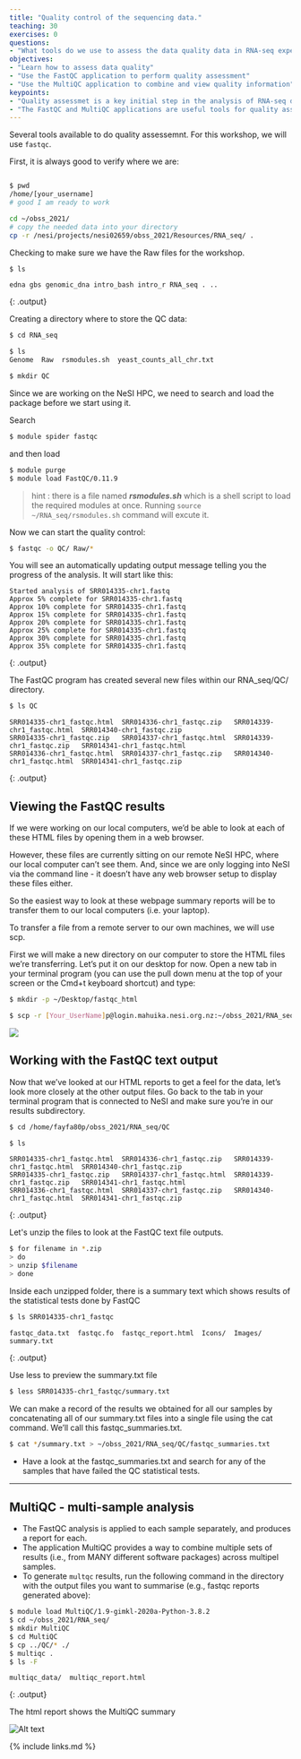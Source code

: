 ```yaml
---
title: "Quality control of the sequencing data."
teaching: 30
exercises: 0
questions:
- "What tools do we use to assess the data quality data in RNA-seq experiments?"
objectives:
- "Learn how to assess data quality"
- "Use the FastQC application to perform quality assessment"
- "Use the MultiQC application to combine and view quality information"
keypoints:
- "Quality assessmet is a key initial step in the analysis of RNA-seq data"
- "The FastQC and MultiQC applications are useful tools for quality assessent of RNA-seq data."
---
```


Several tools available to do quality assessemnt. For this workshop, we will use `fastqc`.

First, it is always good to verify where we are:

```bash

$ pwd
/home/[your_username]
# good I am ready to work

cd ~/obss_2021/
# copy the needed data into your directory
cp -r /nesi/projects/nesi02659/obss_2021/Resources/RNA_seq/ .
```

Checking to make sure we have the Raw files for the workshop.

```bash
$ ls
```

~~~
edna gbs genomic_dna intro_bash intro_r RNA_seq . ..
~~~
{: .output}

Creating a directory where to store the QC data:

```bash
$ cd RNA_seq
```

```bash
$ ls
Genome  Raw  rsmodules.sh  yeast_counts_all_chr.txt
```

```bash
$ mkdir QC
```

Since we are working on the NeSI HPC, we need to search and load the package before we start using it.

Search

```bash
$ module spider fastqc
```

and then load 

```bash
$ module purge
$ module load FastQC/0.11.9
```
>hint : there is a file named ***rsmodules.sh*** which is a shell script to load the required modules at once. Running `source ~/RNA_seq/rsmodules.sh` command will excute it. 

Now we can start the quality control:

```bash
$ fastqc -o QC/ Raw/*

```
You will see an automatically updating output message telling you the progress of the analysis. It will start like this:

~~~
Started analysis of SRR014335-chr1.fastq
Approx 5% complete for SRR014335-chr1.fastq
Approx 10% complete for SRR014335-chr1.fastq
Approx 15% complete for SRR014335-chr1.fastq
Approx 20% complete for SRR014335-chr1.fastq
Approx 25% complete for SRR014335-chr1.fastq
Approx 30% complete for SRR014335-chr1.fastq
Approx 35% complete for SRR014335-chr1.fastq
~~~
{: .output}

The FastQC program has created several new files within our RNA_seq/QC/ directory.

```bash
$ ls QC
```

~~~
SRR014335-chr1_fastqc.html  SRR014336-chr1_fastqc.zip   SRR014339-chr1_fastqc.html  SRR014340-chr1_fastqc.zip
SRR014335-chr1_fastqc.zip   SRR014337-chr1_fastqc.html  SRR014339-chr1_fastqc.zip   SRR014341-chr1_fastqc.html
SRR014336-chr1_fastqc.html  SRR014337-chr1_fastqc.zip   SRR014340-chr1_fastqc.html  SRR014341-chr1_fastqc.zip
~~~
{: .output}

## Viewing the FastQC results

If we were working on our local computers, we’d be able to look at each of these HTML files by opening them in a web browser.

However, these files are currently sitting on our remote NeSI HPC, where our local computer can’t see them. And, since we are only logging into NeSI via the command line - it doesn’t have any web browser setup to display these files either.

So the easiest way to look at these webpage summary reports will be to transfer them to our local computers (i.e. your laptop).

To transfer a file from a remote server to our own machines, we will use scp.

First we will make a new directory on our computer to store the HTML files we’re transferring. Let’s put it on our desktop for now. Open a new tab in your terminal program (you can use the pull down menu at the top of your screen or the Cmd+t keyboard shortcut) and type:

```bash
$ mkdir -p ~/Desktop/fastqc_html 
```

```bash
$ scp -r [Your_UserName]p@login.mahuika.nesi.org.nz:~/obss_2021/RNA_seq/QC/ ~/Desktop/fastqc_html

```

![](../fig/fqc1_2.png)

## Working with the FastQC text output
Now that we’ve looked at our HTML reports to get a feel for the data, let’s look more closely at the other output files. Go back to the tab in your terminal program that is connected to NeSI and make sure you’re in our results subdirectory.

```bash
$ cd /home/fayfa80p/obss_2021/RNA_seq/QC

$ ls
```

~~~
SRR014335-chr1_fastqc.html  SRR014336-chr1_fastqc.zip   SRR014339-chr1_fastqc.html  SRR014340-chr1_fastqc.zip
SRR014335-chr1_fastqc.zip   SRR014337-chr1_fastqc.html  SRR014339-chr1_fastqc.zip   SRR014341-chr1_fastqc.html
SRR014336-chr1_fastqc.html  SRR014337-chr1_fastqc.zip   SRR014340-chr1_fastqc.html  SRR014341-chr1_fastqc.zip
~~~
{: .output}

Let's unzip the files to look at the FastQC text file outputs.

```bash
$ for filename in *.zip
> do
> unzip $filename
> done
```

Inside each unzipped folder, there is a summary text which shows results of the statistical tests done by FastQC

```bash
$ ls SRR014335-chr1_fastqc
```

~~~
fastqc_data.txt  fastqc.fo  fastqc_report.html	Icons/	Images/  summary.txt
~~~
{: .output}

Use less to preview the summary.txt file

```bash
$ less SRR014335-chr1_fastqc/summary.txt
```

We can make a record of the results we obtained for all our samples by concatenating all of our summary.txt files into a single file using the cat command. We’ll call this fastqc_summaries.txt.

```bash
$ cat */summary.txt > ~/obss_2021/RNA_seq/QC/fastqc_summaries.txt 
```

* Have a look at the fastqc_summaries.txt and search for any of the samples that have failed the QC statistical tests.

---
## MultiQC -  multi-sample analysis

 - The FastQC analysis is applied to each sample separately, and produces a report for each.
 - The application MultiQC provides a way to combine multiple sets of results (i.e., from MANY 
 different software packages) across multipel samples.
 - To generate `multqc` results, run the following command in the directory with the output files you want to summarise (e.g., fastqc reports generated above):
 
```bash
$ module load MultiQC/1.9-gimkl-2020a-Python-3.8.2
$ cd ~/obss_2021/RNA_seq/
$ mkdir MultiQC
$ cd MultiQC
$ cp ../QC/* ./
$ multiqc .
$ ls -F
```

~~~
multiqc_data/  multiqc_report.html
~~~
{: .output}

The html report shows the MultiQC summary

![Alt text](../fig/MQC1.png)

{% include links.md %}
